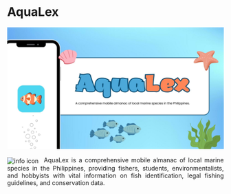 # AquaLex

![Logo](https://github.com/Renceskieee/AquaLex_Quiniano/blob/main/assets/readme/AquaLex%20-%20Cover.jpg)

<p align="justify">
<img src="https://img.icons8.com/ios-filled/20/000000/info.png" style="vertical-align: middle; margin-right: 6px;" alt="info icon"/>
AquaLex is a comprehensive mobile almanac of local marine species in the Philippines, providing fishers, students, environmentalists, and hobbyists with vital information on fish identification, legal fishing guidelines, and conservation data.
</p>

